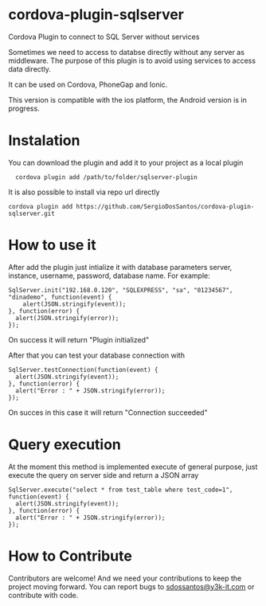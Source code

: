 # cordova-plugin-sqlserver
Cordova Plugin to connect to SQL Server without services

Sometimes we need to access to databse directly without any server as middleware. 
The purpose of this plugin is to avoid using services to access data directly.

It can be used on Cordova, PhoneGap and Ionic.

This version is compatible with the ios platform, the Android version is in progress.

# Instalation

  You can download the plugin and add it to your project as a local plugin
  ```
    cordova plugin add /path/to/folder/sqlserver-plugin
  ```
  It is also possible to install via repo url directly
  ```
  cordova plugin add https://github.com/SergioDosSantos/cordova-plugin-sqlserver.git
  ```
# How to use it

After add the plugin just intialize it with database parameters server, instance, username, password, database name. For example:

  ```
  SqlServer.init("192.168.0.120", "SQLEXPRESS", "sa", "01234567", "dinademo", function(event) {
	  alert(JSON.stringify(event));
  }, function(error) {
    alert(JSON.stringify(error));
  });
  ```

On success it will return "Plugin initialized"

After that you can test your database connection with

  ```
  SqlServer.testConnection(function(event) {
    alert(JSON.stringify(event));
  }, function(error) {
    alert("Error : " + JSON.stringify(error));
  });				
  ```
On succes in this case it will return "Connection succeeded"

# Query execution

At the moment this method is implemented execute of general purpose, just execute the query on server side and return a JSON array

  ```
  SqlServer.execute("select * from test_table where test_code=1", function(event) {
    alert(JSON.stringify(event));
  }, function(error) {
    alert("Error : " + JSON.stringify(error));
  });				
  ```
  
# How to Contribute

Contributors are welcome! And we need your contributions to keep the project moving forward. 
You can report bugs to sdossantos@y3k-it.com or contribute with code.